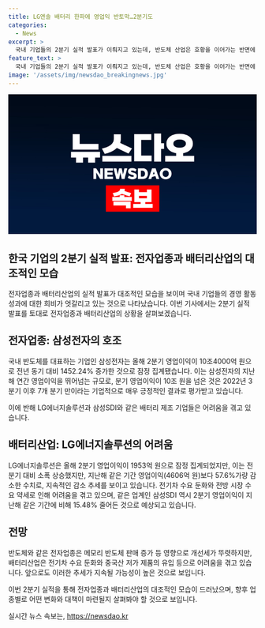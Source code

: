 ```yaml
---
title: LG엔솔 배터리 한파에 영업익 반토막…2분기도
categories:
  - News
excerpt: >
  국내 기업들의 2분기 실적 발표가 이뤄지고 있는데, 반도체 산업은 호황을 이어가는 반면에 배터리 산업은 어려움을 겪고 있다. LG에너지솔루션은 전기차 수요 감소 등의 영향으로 영업이익이 감소했으며, 다른 배터리 업체들도 비슷한 상황이 예상된다. 한편 삼성전자는 메모리 반도체 판매 증가로 2분기 영업이익이 큰 폭으로 증가한 것으로 나타났다. 실적 부진과 개선이 엇갈리는 가운데, 전방 시장 환경에 대한 우려가 커지고 있다. (150자)
feature_text: >
  국내 기업들의 2분기 실적 발표가 이뤄지고 있는데, 반도체 산업은 호황을 이어가는 반면에 배터리 산업은 어려움을 겪고 있다. LG에너지솔루션은 전기차 수요 감소 등의 영향으로 영업이익이 감소했으며, 다른 배터리 업체들도 비슷한 상황이 예상된다. 한편 삼성전자는 메모리 반도체 판매 증가로 2분기 영업이익이 큰 폭으로 증가한 것으로 나타났다. 실적 부진과 개선이 엇갈리는 가운데, 전방 시장 환경에 대한 우려가 커지고 있다. (150자)
image: '/assets/img/newsdao_breakingnews.jpg'
---
```


<p><img src="/assets/img/newsdao_breakingnews.jpg" alt="ranknews 속보" /></p>

<h2>한국 기업의 2분기 실적 발표: 전자업종과 배터리산업의 대조적인 모습</h2>

<p>전자업종과 배터리산업의 실적 발표가 대조적인 모습을 보이며 국내 기업들의 경영 활동 성과에 대한 희비가 엇갈리고 있는 것으로 나타났습니다. 이번 기사에서는 2분기 실적 발표를 토대로 전자업종과 배터리산업의 상황을 살펴보겠습니다.</p>

<h2 data-ke-size="size26">전자업종: 삼성전자의 호조</h2>

<p>국내 반도체를 대표하는 기업인 삼성전자는 올해 2분기 영업이익이 10조4000억 원으로 전년 동기 대비 1452.24% 증가한 것으로 잠정 집계됐습니다. 이는 삼성전자의 지난해 연간 영업이익을 뛰어넘는 규모로, 분기 영업이익이 10조 원을 넘은 것은 2022년 3분기 이후 7개 분기 만이라는 기업적으로 매우 긍정적인 결과로 평가받고 있습니다.</p>

<p>이에 반해 LG에너지솔루션과 삼성SDI와 같은 배터리 제조 기업들은 어려움을 겪고 있습니다.</p>

<h2 data-ke-size="size26">배터리산업: LG에너지솔루션의 어려움</h2>

<p>LG에너지솔루션은 올해 2분기 영업이익이 1953억 원으로 잠정 집계되었지만, 이는 전 분기 대비 소폭 상승했지만, 지난해 같은 기간 영업이익(4606억 원)보다 57.6%가량 감소한 수치로, 지속적인 감소 추세를 보이고 있습니다. 전기차 수요 둔화와 전방 시장 수요 약세로 인해 어려움을 겪고 있으며, 같은 업계인 삼성SDI 역시 2분기 영업이익이 지난해 같은 기간에 비해 15.48% 줄어든 것으로 예상되고 있습니다.</p>

<h2 data-ke-size="size26">전망</h2>

<p>반도체와 같은 전자업종은 메모리 반도체 판매 증가 등 영향으로 개선세가 뚜렷하지만, 배터리산업은 전기차 수요 둔화와 중국산 저가 제품의 유입 등으로 어려움을 겪고 있습니다. 앞으로도 이러한 추세가 지속될 가능성이 높은 것으로 보입니다.</p>

<p>이번 2분기 실적을 통해 전자업종과 배터리산업의 대조적인 모습이 드러났으며, 향후 업종별로 어떤 변화와 대책이 마련될지 살펴봐야 할 것으로 보입니다.</p>
실시간 뉴스 속보는, <a href="https://newsdao.kr" rel="dofollow">https://newsdao.kr</a>


